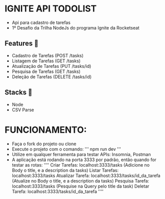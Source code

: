 # IGNITE API TODOLIST
- Api para cadastro de tarefas
- 1º Desafio da Trilha NodeJs do programa Ignite da Rocketseat

## Features :rocket:
- Cadastro de Tarefas (POST /tasks)
- Listagem de Tarefas (GET /tasks)
- Atualização de Tarefas (PUT /tasks/id)
- Pesquisa de Tarefas (GET /tasks)
- Deleção de Tarefas (DELETE /tasks/id)

## Stacks :robot:
- Node
- CSV Parse

# FUNCIONAMENTO:
- Faça o fork do projeto ou clone
- Execute o projeto com o comando: 
  '''
  npm run dev
  '''
- Utilize em qualquer ferramenta para testar APIs: Insomnia, Postman
- A aplicação está rodando na porta 3333 por padrão, então quando for testar as rotas:
  ''''
  Criar Tarefas: localhost:3333/tasks (Adicione no Body o title, e a description da tasks)
  Listar Tarefas: localhost:3333/tasks
  Atualizar Tarefa: localhost:3333/tasks/id_da_tarefa (Atualize no Body o title, e a description da tasks)
  Pesquisa Tarefa: localhost:3333/tasks (Pesquise na Query pelo title da task)
  Deletar Tarefa: localhost:3333/tasks/id_da_tarefa
  ''''